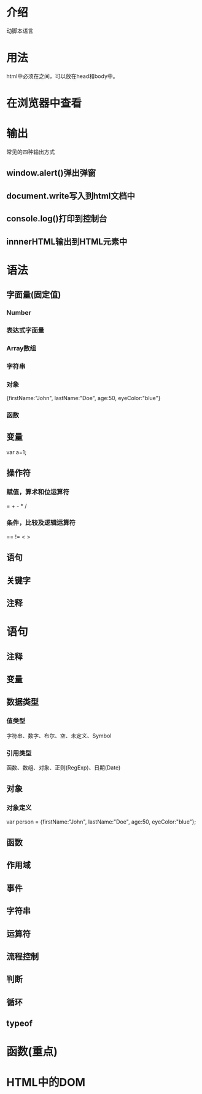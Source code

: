 # 介绍
动脚本语言
# 用法
html中必须在<scritp></script>之间，可以放在head和body中。
# 在浏览器中查看
# 输出
常见的四种输出方式
## window.alert()弹出弹窗
## document.write写入到html文档中
## console.log()打印到控制台
## innnerHTML输出到HTML元素中
# 语法
## 字面量(固定值)
### Number
### 表达式字面量
### Array数组
### 字符串
### 对象
{firstName:"John", lastName:"Doe", age:50, eyeColor:"blue"}
### 函数
## 变量
var a=1;
## 操作符
### 赋值，算术和位运算符	
= + - * /
### 条件，比较及逻辑运算符	
==  != <  > 	
## 语句
## 关键字
## 注释
# 语句
## 注释
## 变量
## 数据类型
### 值类型
字符串、数字、布尔、空、未定义、Symbol
### 引用类型
函数、数组、对象、正则(RegExp)、日期(Date)
## 对象
### 对象定义
var person = {firstName:"John", lastName:"Doe", age:50, eyeColor:"blue"};
## 函数
## 作用域
## 事件
## 字符串
## 运算符
## 流程控制
## 判断
## 循环
## typeof
# 函数(重点)
# HTML中的DOM